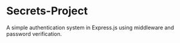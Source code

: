 # Secrets-Project
A simple authentication system in Express.js using middleware and password verification.
